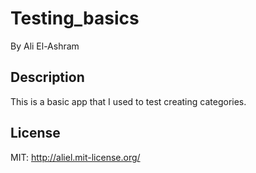 # Testing_basics

By Ali El-Ashram

## Description

This is a basic app that I used to test creating categories.

## License

MIT: http://aliel.mit-license.org/
